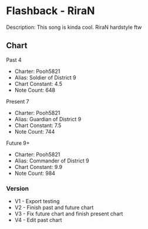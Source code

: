 # Flashback - RiraN

Description: This song is kinda cool. RiraN hardstyle ftw

## Chart

Past 4
- Charter: Pooh5821
- Alias: Soldier of District 9
- Chart Constant: 4.5
- Note Count: 648

Present 7
- Charter: Pooh5821
- Alias: Guardian of District 9
- Chart Constant: 7.5
- Note Count: 744

Future 9+
- Charter: Pooh5821
- Alias: Commander of District 9
- Chart Constant: 9.9
- Note Count: 984

### Version

- V1 - Export testing
- V2 - Finish past and future chart
- V3 - Fix future chart and finish present chart
- V4 - Edit past chart
